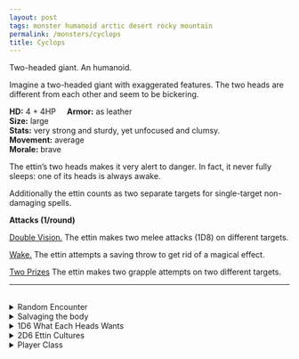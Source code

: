 ```yaml
---
layout: post
tags: monster humanoid arctic desert rocky mountain
permalink: /monsters/cyclops
title: Cyclops
---
```


Two-headed giant. An humanoid.

Imagine a two-headed giant with exaggerated features. The two heads are different from each other and seem to be bickering.

**HD:** 4 + 4HP  &nbsp; &nbsp;  **Armor:** as leather <br>
**Size:** large <br>
**Stats:** very strong and sturdy, yet unfocused and clumsy. <br>
**Movement:** average <br>
**Morale:** brave <br>

The ettin’s two heads makes it very alert to danger. In fact, it never fully sleeps: one of its heads is always awake.

Additionally the ettin counts as two separate targets for single-target non-damaging spells.

**Attacks (1/round)**

<ins>Double Vision.</ins> The ettin makes two melee attacks (1D8) on different targets.

<ins>Wake.</ins> The ettin attempts a saving throw to get rid of a magical effect.

<ins>Two Prizes</ins> The ettin makes two grapple attempts on two different targets.
<br>

---

<br> 

<details markdown="1">
<summary>Random Encounter</summary>
1. **Monster:** 1 ettin & 1D6 orcs.
1. **Lair:** A big cave marked with Demogorgon symbols. <br>	&nbsp; OR <br>	**Omen:** Two deep voices arguing.
1. **Spoor:** A carcass flattened by giant bludgeoning and slashing weapons.
1. **Tracks:** A trail of smashed things with giant footprints.
1. **Trace:** Two piles of chewed bones and leather.
1. **Trace:** Orc shrine to Demogorgon.
</details>

<details markdown="1">
<summary>Salvaging the body</summary>

You find the monster's two chained weapons and ... (Roll as many times as the HD of the monster)

1. Body paint.
1. Two human heads sown together.
1. A bag of silver (Valuable)
1. A gourd of grog.
1. An orcish shield.
1. Strange musical instrument with two pipes.
</details>

<details markdown="1">
<summary>1D6 What Each Heads Wants</summary>
1. Smash things.
1. Make friends.
1. Eat things.
1. Be the second coming of Demogorgon.
1. Sing an opera.
1. Kill its other head.  
</details>

<details markdown="1">
<summary>2D6 Ettin Cultures</summary>

Combine the result of both tables to get the broad lines of this humanoid culture in this part of the world.

**Cultures**
1. The ones that live with the orcish horde.
1. The ones that are worshiped and fed by followers of demogorgon.
1. The ones that ask for a toll on the local high road.
1. The ones that are the bodyguards of the local noble.
1. The ones that are pets of the fey.
1. The ones who are actually very intelligent and run a local academy.

**Features**
1. They are orcs “blessed” by demogorgon.
1. They are two people “blessed” by the fey.
1. They are manipulated by a meek creature.
1. They creature marvelous, maddening operatic duets.
1. They crave for human flesh.
1. If they would stop bickering, they would be extremely intelligent.
</details>

<details markdown="1">
<summary>Player Class</summary>
Play as a [Ettin](/class/fighter/ettin)!
</details>

